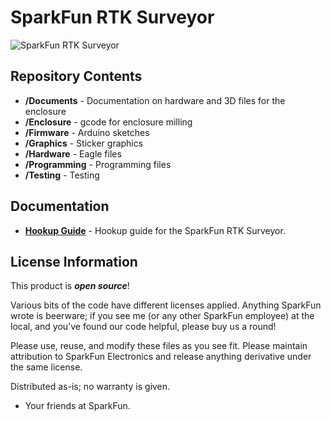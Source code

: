 SparkFun RTK Surveyor
===========================================================

![SparkFun RTK Surveyor](https://cdn.sparkfun.com/assets/parts/1/6/4/0/1/17369-GPS_RTK_Surveyor_-_Enclosed-01.jpg)



Repository Contents
-------------------

* **/Documents** - Documentation on hardware and 3D files for the enclosure
* **/Enclosure** - gcode for enclosure milling
* **/Firmware** - Arduino sketches
* **/Graphics** - Sticker graphics
* **/Hardware** - Eagle files
* **/Programming** - Programming files
* **/Testing** - Testing

Documentation
--------------

* **[Hookup Guide](https://learn.sparkfun.com/tutorials/sparkfun-rtk-surveyor-hookup-guide)** - Hookup guide for the SparkFun RTK Surveyor.

License Information
-------------------

This product is _**open source**_!

Various bits of the code have different licenses applied. Anything SparkFun wrote is beerware; if you see me (or any other SparkFun employee) at the local, and you've found our code helpful, please buy us a round!

Please use, reuse, and modify these files as you see fit. Please maintain attribution to SparkFun Electronics and release anything derivative under the same license.

Distributed as-is; no warranty is given.

- Your friends at SparkFun.
